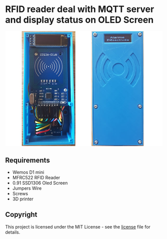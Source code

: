 # RFID reader deal with MQTT server and display status on OLED Screen

<img src="images/rfid.jpg">

## Requirements

* Wemos D1 mini
* MFRC522 RFID Reader
* 0.91 SSD1306 Oled Screen
* Jumpers Wire
* Screws
* 3D printer


## Copyright

This project is licensed under the MIT License - see the [license](LICENSE) file for details.